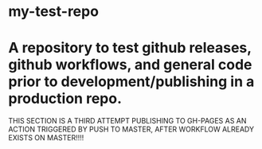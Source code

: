 # my-test-repo

# A repository to test github releases, github workflows, and general code prior to development/publishing in a production repo.

THIS SECTION IS A THIRD ATTEMPT PUBLISHING TO GH-PAGES AS AN ACTION TRIGGERED BY PUSH TO MASTER, AFTER WORKFLOW ALREADY EXISTS ON MASTER!!!!
